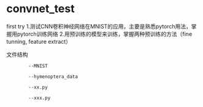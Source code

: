 # convnet_test
first try
1.测试CNN卷积神经网络在MNIST的应用，主要是熟悉pytorch用法，掌握用pytorch训练网络
2.用预训练的模型来训练，掌握两种预训练的方法（fine tunning, feature extract）

文件结构
            
            --MNIST

            --hymenoptera_data
            
            --xx.py
            
            --xxx.py

